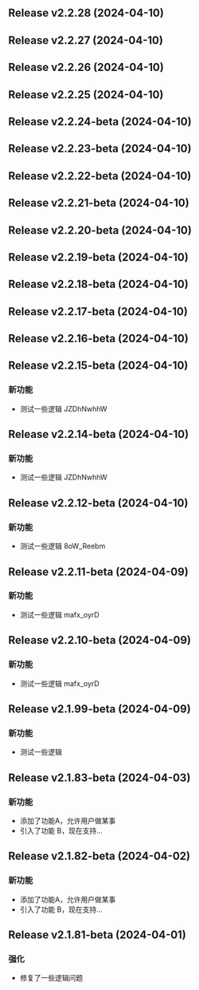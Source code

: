 ## Release v2.2.28 (2024-04-10)

## Release v2.2.27 (2024-04-10)

## Release v2.2.26 (2024-04-10)

## Release v2.2.25 (2024-04-10)

## Release v2.2.24-beta (2024-04-10)

## Release v2.2.23-beta (2024-04-10)

## Release v2.2.22-beta (2024-04-10)

## Release v2.2.21-beta (2024-04-10)

## Release v2.2.20-beta (2024-04-10)

## Release v2.2.19-beta (2024-04-10)

## Release v2.2.18-beta (2024-04-10)

## Release v2.2.17-beta (2024-04-10)

## Release v2.2.16-beta (2024-04-10)

## Release v2.2.15-beta (2024-04-10)

### 新功能

- 测试一些逻辑 JZDhNwhhW

## Release v2.2.14-beta (2024-04-10)

### 新功能

- 测试一些逻辑 JZDhNwhhW

## Release v2.2.12-beta (2024-04-10)

### 新功能

- 测试一些逻辑 8oW_Reebm

## Release v2.2.11-beta (2024-04-09)

### 新功能

- 测试一些逻辑 mafx_oyrD

## Release v2.2.10-beta (2024-04-09)

### 新功能

- 测试一些逻辑 mafx_oyrD

## Release v2.1.99-beta (2024-04-09)

### 新功能

- 测试一些逻辑

## Release v2.1.83-beta (2024-04-03)

### 新功能

- 添加了功能A，允许用户做某事
- 引入了功能 B，现在支持...

## Release v2.1.82-beta (2024-04-02)

### 新功能

- 添加了功能A，允许用户做某事
- 引入了功能 B，现在支持...

## Release v2.1.81-beta (2024-04-01)

### 强化

- 修复了一些逻辑问题
